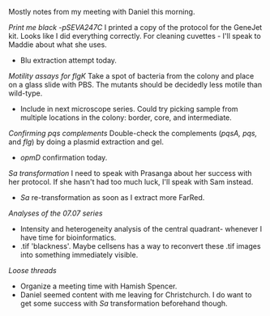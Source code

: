 Mostly notes from my meeting with Daniel this morning.

*Print me black -pSEVA247C*
I printed a copy of the protocol for the GeneJet kit. Looks like I did everything correctly.
For cleaning cuvettes - I'll speak to Maddie about what she uses.
- Blu extraction attempt today.

*Motility assays for flgK*
Take a spot of bacteria from the colony and place on a glass slide with PBS. The mutants should be decidedly less motile than wild-type.
- Include in next microscope series. Could try picking sample from multiple locations in the colony: border, core, and intermediate.

*Confirming pqs complements*
Double-check the complements (*pqsA, pqs,* and *flg*) by doing a plasmid extraction and gel.
- *opmD* confirmation today.

*Sa transformation*
I need to speak with Prasanga about her success with her protocol. If she hasn't had too much luck, I'll speak with Sam instead.
- *Sa* re-transformation as soon as I extract more FarRed.

*Analyses of the 07.07 series*
- Intensity and heterogeneity analysis of the central quadrant- whenever I have time for bioinformatics.
- .tif 'blackness'. Maybe cellsens has a way to reconvert these .tif images into something immediately visible.

*Loose threads*
- Organize a meeting time with Hamish Spencer.
- Daniel seemed content with me leaving for Christchurch. I do want to get some success with *Sa* transformation beforehand though.